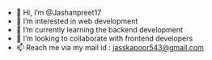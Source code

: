 - 👋 Hi, I’m @Jashanpreet17
- 👀 I’m interested in web development
- 🌱 I’m currently learning the backend development
- 💞️ I’m looking to collaborate with frontend developers 
- 📫 Reach me via my mail id : jasskapoor543@gmail.com

<!---
Jashanpreet17/Jashanpreet17 is a ✨ special ✨ repository because its `README.md` (this file) appears on your GitHub profile.
You can click the Preview link to take a look at your changes.
--->
